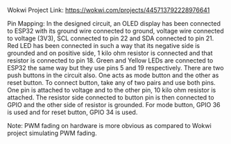 Wokwi Project Link:
https://wokwi.com/projects/445713792228976641

Pin Mapping:
In the designed circuit, an OLED display has been connected to ESP32 with its ground wire connected to ground, voltage wire connected to voltage (3V3), SCL connected to pin 22 and SDA connected to pin 21. Red LED has been connected in such a way that its negative side is grounded and on positive side, 1 kilo ohm resistor is connected and that resistor is connected to pin 18. Green and Yellow LEDs are connected to ESP32 the same way but they use pins 5 and 19 respectively. There are two push buttons in the circuit also. One acts as mode button and the other as reset button. To connect button, take any of two pairs and use both pins. One pin is attached to voltage and to the other pin, 10 kilo ohm resistor is attached. The resistor side connected to button pin is then connected to GPIO and the other side of resistor is grounded. For mode button, GPIO 36 is used and for reset button, GPIO 34 is used. 

Note:
PWM fading on hardware is more obvious as compared to Wokwi project simulating PWM fading.
